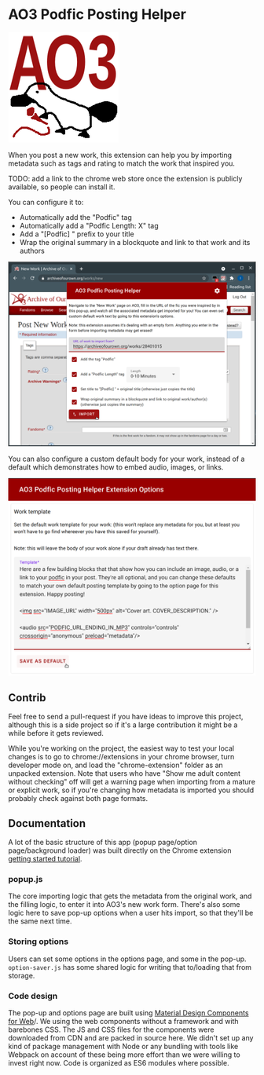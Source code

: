 # AO3 Podfic Posting Helper

![Logo: A platypus holding a microphone in front of the letters AO3](images/icon-225.png?raw=true)

When you post a new work, this extension can help you by importing metadata such as tags and rating to match the work that inspired you.

TODO: add a link to the chrome web store once the extension is publicly available, so people can install it.

You can configure it to:

*   Automatically add the "Podfic" tag
*   Automatically add a "Podfic Length: X" tag
*   Add a "[Podfic] " prefix to your title
*   Wrap the original summary in a blockquote and link to that work and its authors

![A popup over the new work page, showing the options available to configure importing metadata](images/pop-up-screen-shot.png)

You can also configure a custom default body for your work, instead of a default which demonstrates how to embed audio, images, or links.

![An options page where you can configure the default body of your new work](images/options-screen-shot.png)

## Contrib

Feel free to send a pull-request if you have ideas to improve this project, although this is a side project so if it's a large contribution it might be a while before it gets reviewed.

While you're working on the project, the easiest way to test your local changes is to go to chrome://extensions in your chrome browser, turn developer mode on, and load the "chrome-extension" folder as an unpacked extension. Note that users who have "Show me adult content without checking" off will get a warning page when importing from a mature or explicit work, so if you're changing how metadata is imported you should probably check against both page formats.

## Documentation

A lot of the basic structure of this app (popup page/option page/background loader) was built directly on the Chrome extension [getting started tutorial](https://developer.chrome.com/docs/extensions/mv3/getstarted/).

### popup.js

The core importing logic that gets the metadata from the original work, and the filling logic, to enter it into AO3's new work form. There's also some logic here to save pop-up options when a user hits import, so that they'll be the same next time.

### Storing options

Users can set some options in the options page, and some in the pop-up. `option-saver.js` has some shared logic for writing that to/loading that from storage.

### Code design

The pop-up and options page are built using [Material Design Components for Web](https://material.io/)/. We using the web components without a framework and with barebones CSS. The JS and CSS files for the components were downloaded from CDN and are packed in source here. We didn't set up any kind of package management with Node or any bundling with tools like Webpack on account of these being more effort than we were willing to invest right now. Code is organized as ES6 modules where possible.
